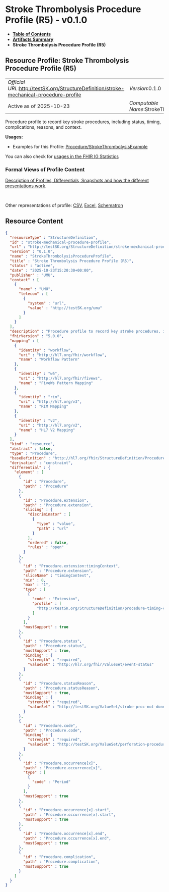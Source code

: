 # Stroke Thrombolysis Procedure Profile (R5) - v0.1.0

* [**Table of Contents**](toc.md)
* [**Artifacts Summary**](artifacts.md)
* **Stroke Thrombolysis Procedure Profile (R5)**

## Resource Profile: Stroke Thrombolysis Procedure Profile (R5) 

| | |
| :--- | :--- |
| *Official URL*:http://testSK.org/StructureDefinition/stroke-mechanical-procedure-profile | *Version*:0.1.0 |
| Active as of 2025-10-23 | *Computable Name*:StrokeThrombolysisProcedureProfile |

 
Procedure profile to record key stroke procedures, including status, timing, complications, reasons, and context. 

**Usages:**

* Examples for this Profile: [Procedure/StrokeThrombolysisExample](Procedure-StrokeThrombolysisExample.md)

You can also check for [usages in the FHIR IG Statistics](https://packages2.fhir.org/xig/SKtestIG|current/StructureDefinition/stroke-mechanical-procedure-profile)

### Formal Views of Profile Content

 [Description of Profiles, Differentials, Snapshots and how the different presentations work](http://build.fhir.org/ig/FHIR/ig-guidance/readingIgs.html#structure-definitions). 

 

Other representations of profile: [CSV](StructureDefinition-stroke-mechanical-procedure-profile.csv), [Excel](StructureDefinition-stroke-mechanical-procedure-profile.xlsx), [Schematron](StructureDefinition-stroke-mechanical-procedure-profile.sch) 



## Resource Content

```json
{
  "resourceType" : "StructureDefinition",
  "id" : "stroke-mechanical-procedure-profile",
  "url" : "http://testSK.org/StructureDefinition/stroke-mechanical-procedure-profile",
  "version" : "0.1.0",
  "name" : "StrokeThrombolysisProcedureProfile",
  "title" : "Stroke Thrombolysis Procedure Profile (R5)",
  "status" : "active",
  "date" : "2025-10-23T15:20:30+00:00",
  "publisher" : "UMU",
  "contact" : [
    {
      "name" : "UMU",
      "telecom" : [
        {
          "system" : "url",
          "value" : "http://testSK.org/umu"
        }
      ]
    }
  ],
  "description" : "Procedure profile to record key stroke procedures, including status, timing, complications, reasons, and context.",
  "fhirVersion" : "5.0.0",
  "mapping" : [
    {
      "identity" : "workflow",
      "uri" : "http://hl7.org/fhir/workflow",
      "name" : "Workflow Pattern"
    },
    {
      "identity" : "w5",
      "uri" : "http://hl7.org/fhir/fivews",
      "name" : "FiveWs Pattern Mapping"
    },
    {
      "identity" : "rim",
      "uri" : "http://hl7.org/v3",
      "name" : "RIM Mapping"
    },
    {
      "identity" : "v2",
      "uri" : "http://hl7.org/v2",
      "name" : "HL7 V2 Mapping"
    }
  ],
  "kind" : "resource",
  "abstract" : false,
  "type" : "Procedure",
  "baseDefinition" : "http://hl7.org/fhir/StructureDefinition/Procedure",
  "derivation" : "constraint",
  "differential" : {
    "element" : [
      {
        "id" : "Procedure",
        "path" : "Procedure"
      },
      {
        "id" : "Procedure.extension",
        "path" : "Procedure.extension",
        "slicing" : {
          "discriminator" : [
            {
              "type" : "value",
              "path" : "url"
            }
          ],
          "ordered" : false,
          "rules" : "open"
        }
      },
      {
        "id" : "Procedure.extension:timingContext",
        "path" : "Procedure.extension",
        "sliceName" : "timingContext",
        "min" : 0,
        "max" : "1",
        "type" : [
          {
            "code" : "Extension",
            "profile" : [
              "http://testSK.org/StructureDefinition/procedure-timing-context-ext"
            ]
          }
        ],
        "mustSupport" : true
      },
      {
        "id" : "Procedure.status",
        "path" : "Procedure.status",
        "mustSupport" : true,
        "binding" : {
          "strength" : "required",
          "valueSet" : "http://hl7.org/fhir/ValueSet/event-status"
        }
      },
      {
        "id" : "Procedure.statusReason",
        "path" : "Procedure.statusReason",
        "mustSupport" : true,
        "binding" : {
          "strength" : "required",
          "valueSet" : "http://testSK.org/ValueSet/stroke-proc-not-done-reason-vs"
        }
      },
      {
        "id" : "Procedure.code",
        "path" : "Procedure.code",
        "binding" : {
          "strength" : "required",
          "valueSet" : "http://testSK.org/ValueSet/perforation-procedures-vs"
        }
      },
      {
        "id" : "Procedure.occurrence[x]",
        "path" : "Procedure.occurrence[x]",
        "type" : [
          {
            "code" : "Period"
          }
        ],
        "mustSupport" : true
      },
      {
        "id" : "Procedure.occurrence[x].start",
        "path" : "Procedure.occurrence[x].start",
        "mustSupport" : true
      },
      {
        "id" : "Procedure.occurrence[x].end",
        "path" : "Procedure.occurrence[x].end",
        "mustSupport" : true
      },
      {
        "id" : "Procedure.complication",
        "path" : "Procedure.complication",
        "mustSupport" : true
      }
    ]
  }
}

```
